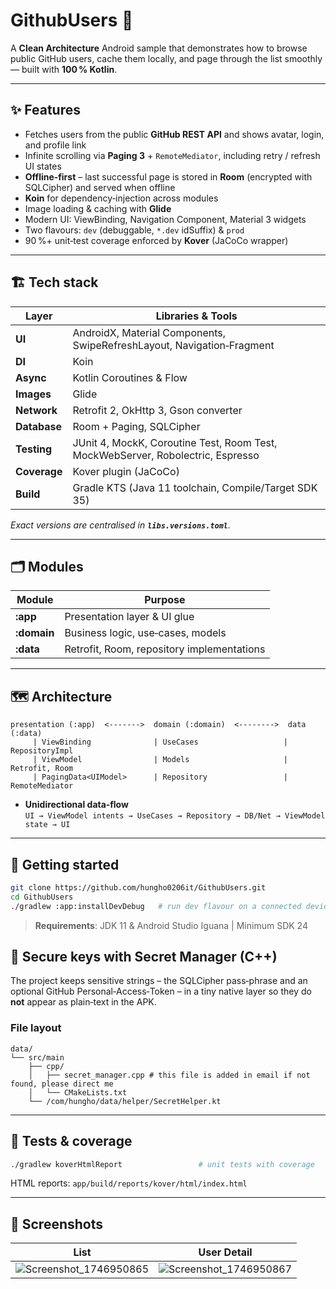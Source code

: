# GithubUsers 👥

A **Clean Architecture** Android sample that demonstrates how to browse public GitHub users, cache them locally, and page through the list smoothly — built with **100 % Kotlin**.

---
## ✨ Features
- Fetches users from the public **GitHub REST API** and shows avatar, login, and profile link
- Infinite scrolling via **Paging 3** + `RemoteMediator`, including retry / refresh UI states
- **Offline‑first** – last successful page is stored in **Room** (encrypted with SQLCipher) and served when offline
- **Koin** for dependency‑injection across modules
- Image loading & caching with **Glide**
- Modern UI: ViewBinding, Navigation Component, Material 3 widgets
- Two flavours: `dev` (debuggable, `*.dev` idSuffix) & `prod`
- 90 %+ unit‑test coverage enforced by **Kover** (JaCoCo wrapper)

---
## 🏗 Tech stack
| Layer        | Libraries & Tools                                                                                              |
|--------------|-----------------------------------------------------------------------------------------------------------------|
| **UI**       | AndroidX, Material Components, SwipeRefreshLayout, Navigation‑Fragment                                          |
| **DI**       | Koin                                                                   |
| **Async**    | Kotlin Coroutines & Flow                                                                                        |
| **Images**   | Glide                                                                                                           |
| **Network**  | Retrofit 2, OkHttp 3, Gson converter                                                                            |
| **Database** | Room + Paging, SQLCipher                                                                                        |
| **Testing**  | JUnit 4, MockK, Coroutine Test, Room Test, MockWebServer, Robolectric, Espresso                                 |
| **Coverage** | Kover plugin (JaCoCo)                                                                                           |
| **Build**    | Gradle KTS (Java 11 toolchain, Compile/Target SDK 35)                                                           |

_Exact versions are centralised in **`libs.versions.toml`**._

---
## 🗂 Modules
| Module | Purpose |
|--------|---------|
| **:app**    | Presentation layer & UI glue |
| **:domain** | Business logic, use‑cases, models |
| **:data**   | Retrofit, Room, repository implementations |

---
## 🗺 Architecture
```text
presentation (:app)  <------->  domain (:domain)  <-------->  data (:data)
     | ViewBinding              | UseCases                   | RepositoryImpl
     | ViewModel                | Models                     | Retrofit, Room
     | PagingData<UIModel>      | Repository                 | RemoteMediator
```
* **Unidirectional data‑flow**  
  `UI → ViewModel intents → UseCases → Repository → DB/Net → ViewModel state → UI`

---
## 🚀 Getting started
```bash
git clone https://github.com/hungho0206it/GithubUsers.git
cd GithubUsers
./gradlew :app:installDevDebug   # run dev flavour on a connected device
```
> **Requirements**: JDK 11 & Android Studio Iguana | Minimum SDK 24

## 🔐 Secure keys with Secret Manager (C++)
The project keeps sensitive strings – the SQLCipher pass‑phrase and an optional GitHub Personal‑Access‑Token – in a tiny native layer so they do **not** appear as plain‑text in the APK.

### File layout
```
data/
└── src/main
    ├── cpp/
    │   ├── secret_manager.cpp # this file is added in email if not found, please direct me
    │   └── CMakeLists.txt
    └── /com/hungho/data/helper/SecretHelper.kt
```

---
## 🧪 Tests & coverage
```bash
./gradlew koverHtmlReport                 # unit tests with coverage
```
HTML reports: `app/build/reports/kover/html/index.html`

---
## 📸 Screenshots
| List | User Detail |
|------|-----------------|
| ![Screenshot_1746950865](https://github.com/user-attachments/assets/4af631ec-3eb6-49a2-9c19-c9e9edecfc9c) | ![Screenshot_1746950867](https://github.com/user-attachments/assets/862f2262-b336-4b56-a36a-84acf462aa8f)
